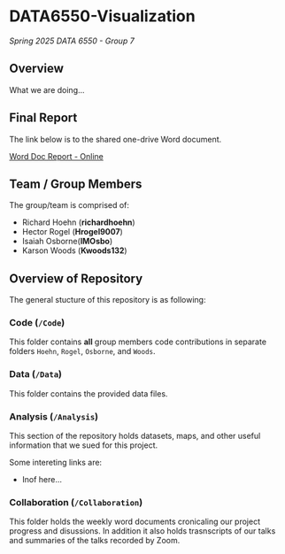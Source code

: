 # DATA6550-Visualization

_Spring 2025 DATA 6550 - Group 7_

## Overview

What we are doing...

## Final Report

The link below is to the shared one-drive Word document.

[Word Doc Report - Online](URL-HERE)

## Team / Group Members

The group/team is comprised of:

- Richard Hoehn (**richardhoehn**)
- Hector Rogel (**Hrogel9007**)
- Isaiah Osborne(**IMOsbo**)
- Karson Woods (**Kwoods132**)

## Overview of Repository

The general stucture of this repository is as following:

### Code (`/Code`)

This folder contains **all** group members code contributions in separate folders `Hoehn`, `Rogel`, `Osborne`, and `Woods`.

### Data (`/Data`)

This folder contains the provided data files.

### Analysis (`/Analysis`)

This section of the repository holds datasets, maps, and other useful information that we sued for this project.

Some intereting links are:
- Inof here...

### Collaboration (`/Collaboration`)

This folder holds the weekly word documents cronicaling our project progress and disussions. In addition it also holds trasnscripts of our talks and summaries of the talks recorded by Zoom.
